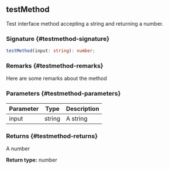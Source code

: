 ## testMethod

Test interface method accepting a string and returning a number.

### Signature {#testmethod-signature}

```typescript
testMethod(input: string): number;
```

### Remarks {#testmethod-remarks}

Here are some remarks about the method

### Parameters {#testmethod-parameters}

| Parameter | Type | Description |
| --- | --- | --- |
| input | string | A string |

### Returns {#testmethod-returns}

A number

**Return type:** number
